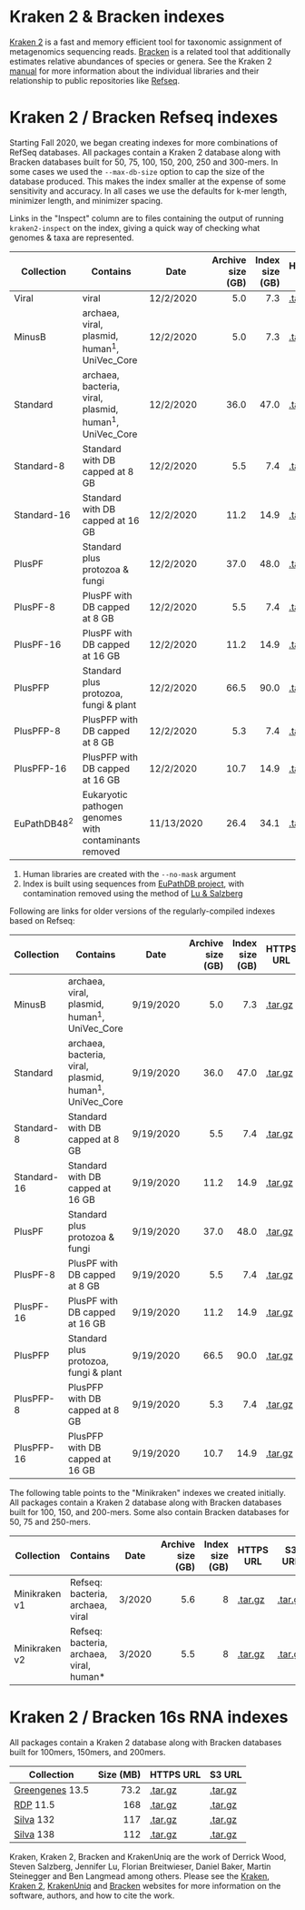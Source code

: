 # Kraken 2 & Bracken indexes 

[Kraken 2](https://github.com/DerrickWood/kraken2/wiki) is a fast and memory efficient tool for taxonomic assignment of metagenomics sequencing reads.  [Bracken](https://ccb.jhu.edu/software/bracken/) is a related tool that additionally estimates relative abundances of species or genera.
See the Kraken 2 [manual](https://github.com/DerrickWood/kraken2/wiki) for more information about the individual libraries and their relationship to public repositories like [Refseq](https://www.ncbi.nlm.nih.gov/refseq/).

# Kraken 2 / Bracken Refseq indexes

Starting Fall 2020, we began creating indexes for more combinations of RefSeq databases. 
All packages contain a Kraken 2 database along with Bracken databases built for 50, 75, 100, 150, 200, 250 and 300-mers.
In some cases we used the `--max-db-size` option to cap the size of the database produced.
This makes the index smaller at the expense of some sensitivity and accuracy.
In all cases we use the defaults for k-mer length, minimizer length, and minimizer spacing.

Links in the "Inspect" column are to files containing the output of running `kraken2-inspect` on the index, giving a quick way of checking what genomes & taxa are represented.

<div class="datatable-begin"></div>

Collection    |     Contains                                                       | Date       | Archive size (GB) | Index size (GB) |                          HTTPS URL | S3 URL                                 | Inspect
------------- | ------------------------------------------------------------------ | ---------- | -----------------:| ---------------:| ---------------------------------- | -------------------------------------- | -------
Viral         | viral                                                              | 12/2/2020  |               5.0 |             7.3 | [.tar.gz][k2_viral_20201202]       | [.tar.gz][k2_viral_20201202_s3]        | [.txt][k2_viral_20201202_inspect]
MinusB        | archaea, viral, plasmid, human<sup>1</sup>, UniVec_Core            | 12/2/2020  |               5.0 |             7.3 | [.tar.gz][k2_minusb_20201202]      | [.tar.gz][k2_minusb_20201202_s3]       | [.txt][k2_minusb_20201202_inspect]
Standard      | archaea, bacteria, viral, plasmid, human<sup>1</sup>, UniVec_Core  | 12/2/2020  |              36.0 |            47.0 | [.tar.gz][k2_standard_20201202]    | [.tar.gz][k2_standard_20201202_s3]     | [.txt][k2_standard_20201202_inspect]
Standard-8    | Standard with DB capped at 8 GB                                    | 12/2/2020  |               5.5 |             7.4 | [.tar.gz][k2_standard_8_20201202]  | [.tar.gz][k2_standard_8_20201202_s3]   | [.txt][k2_standard_8_20201202_inspect]
Standard-16   | Standard with DB capped at 16 GB                                   | 12/2/2020  |              11.2 |            14.9 | [.tar.gz][k2_standard_16_20201202] | [.tar.gz][k2_standard_16_20201202_s3]  | [.txt][k2_standard_16_20201202_inspect]
PlusPF        | Standard plus protozoa & fungi                                     | 12/2/2020  |              37.0 |            48.0 | [.tar.gz][k2_pluspf_20201202]      | [.tar.gz][k2_pluspf_20201202_s3]       | [.txt][k2_pluspf_20201202_inspect]
PlusPF-8      | PlusPF with DB capped at 8 GB                                      | 12/2/2020  |               5.5 |             7.4 | [.tar.gz][k2_pluspf_8_20201202]    | [.tar.gz][k2_pluspf_8_20201202_s3]     | [.txt][k2_pluspf_8_20201202_inspect]
PlusPF-16     | PlusPF with DB capped at 16 GB                                     | 12/2/2020  |              11.2 |            14.9 | [.tar.gz][k2_pluspf_16_20201202]   | [.tar.gz][k2_pluspf_16_20201202_s3]    | [.txt][k2_pluspf_16_20201202_inspect]
PlusPFP       | Standard plus protozoa, fungi & plant                              | 12/2/2020  |              66.5 |            90.0 | [.tar.gz][k2_pluspfp_20201202]     | [.tar.gz][k2_pluspfp_20201202_s3]      | [.txt][k2_pluspfp_20201202_inspect]
PlusPFP-8     | PlusPFP with DB capped at 8 GB                                     | 12/2/2020  |               5.3 |             7.4 | [.tar.gz][k2_pluspfp_8_20201202]   | [.tar.gz][k2_pluspfp_8_20201202_s3]    | [.txt][k2_pluspfp_8_20201202_inspect]
PlusPFP-16    | PlusPFP with DB capped at 16 GB                                    | 12/2/2020  |              10.7 |            14.9 | [.tar.gz][k2_pluspfp_16_20201202]  | [.tar.gz][k2_pluspfp_16_20201202_s3]   | [.txt][k2_pluspfp_16_20201202_inspect]
EuPathDB48<sup>2</sup> | Eukaryotic pathogen genomes with contaminants removed     | 11/13/2020 |              26.4 |            34.1 | [.tar.gz][k2_eupathdb_20201113]    | [.tar.gz][k2_eupathdb_20201113_s3]     | [.txt][k2_eupathdb_20201113_inspect]

<div class="datatable-end"></div>

[k2_viral_20201202]: https://genome-idx.s3.amazonaws.com/kraken/k2_viral_20201202.tar.gz
[k2_minusb_20201202]: https://genome-idx.s3.amazonaws.com/kraken/k2_minusb_20201202.tar.gz
[k2_standard_20201202]: https://genome-idx.s3.amazonaws.com/kraken/k2_standard_20201202.tar.gz
[k2_standard_8_20201202]: https://genome-idx.s3.amazonaws.com/kraken/k2_standard_8gb_20201202.tar.gz
[k2_standard_16_20201202]: https://genome-idx.s3.amazonaws.com/kraken/k2_standard_16gb_20201202.tar.gz
[k2_pluspf_20201202]: https://genome-idx.s3.amazonaws.com/kraken/k2_pluspf_20201202.tar.gz
[k2_pluspf_8_20201202]: https://genome-idx.s3.amazonaws.com/kraken/k2_pluspf_8gb_20201202.tar.gz
[k2_pluspf_16_20201202]: https://genome-idx.s3.amazonaws.com/kraken/k2_pluspf_16gb_20201202.tar.gz
[k2_pluspfp_20201202]: https://genome-idx.s3.amazonaws.com/kraken/k2_pluspfp_20201202.tar.gz
[k2_pluspfp_8_20201202]: https://genome-idx.s3.amazonaws.com/kraken/k2_pluspfp_8gb_20201202.tar.gz
[k2_pluspfp_16_20201202]: https://genome-idx.s3.amazonaws.com/kraken/k2_pluspfp_16gb_20201202.tar.gz
[k2_eupathdb_20201113]: https://genome-idx.s3.amazonaws.com/kraken/k2_eupathdb48_20201113.tar.gz

[k2_viral_20201202_s3]: s3://genome-idx/kraken/k2_viral_20201202.tar.gz
[k2_minusb_20201202_s3]: s3://genome-idx/kraken/k2_minusb_20201202.tar.gz
[k2_standard_20201202_s3]: s3://genome-idx/kraken/k2_standard_20201202.tar.gz
[k2_standard_8_20201202_s3]: s3://genome-idx/kraken/k2_standard_8gb_20201202.tar.gz
[k2_standard_16_20201202_s3]: s3://genome-idx/kraken/k2_standard_16gb_20201202.tar.gz
[k2_pluspf_20201202_s3]: s3://genome-idx/kraken/k2_pluspf_20201202.tar.gz
[k2_pluspf_8_20201202_s3]: s3://genome-idx/kraken/k2_pluspf_8gb_20201202.tar.gz
[k2_pluspf_16_20201202_s3]: s3://genome-idx/kraken/k2_pluspf_16gb_20201202.tar.gz
[k2_pluspfp_20201202_s3]: s3://genome-idx/kraken/k2_pluspfp_20201202.tar.gz
[k2_pluspfp_8_20201202_s3]: s3://genome-idx/kraken/k2_pluspfp_8gb_20201202.tar.gz
[k2_pluspfp_16_20201202_s3]: s3://genome-idx/kraken/k2_pluspfp_16gb_20201202.tar.gz
[k2_eupathdb_20201113_s3]: s3://genome-idx/kraken/k2_eupathdb48_20201113.tar.gz

[k2_viral_20201202_inspect]: https://genome-idx.s3.amazonaws.com/kraken/viral_20201202/inspect.txt
[k2_minusb_20201202_inspect]: https://genome-idx.s3.amazonaws.com/kraken/minusb_20201202/inspect.txt
[k2_standard_20201202_inspect]: https://genome-idx.s3.amazonaws.com/kraken/standard_20201202/inspect.txt
[k2_standard_8_20201202_inspect]: https://genome-idx.s3.amazonaws.com/kraken/standard_8gb_20201202/inspect.txt
[k2_standard_16_20201202_inspect]: https://genome-idx.s3.amazonaws.com/kraken/standard_16gb_20201202/inspect.txt
[k2_pluspf_20201202_inspect]: https://genome-idx.s3.amazonaws.com/kraken/pluspf_20201202/inspect.txt
[k2_pluspf_8_20201202_inspect]: https://genome-idx.s3.amazonaws.com/kraken/pluspf_8gb_20201202/inspect.txt
[k2_pluspf_16_20201202_inspect]: https://genome-idx.s3.amazonaws.com/kraken/pluspf_16gb_20201202/inspect.txt
[k2_pluspfp_20201202_inspect]: https://genome-idx.s3.amazonaws.com/kraken/pluspfp_20201202/inspect.txt
[k2_pluspfp_8_20201202_inspect]: https://genome-idx.s3.amazonaws.com/kraken/pluspfp_8gb_20201202/inspect.txt
[k2_pluspfp_16_20201202_inspect]: https://genome-idx.s3.amazonaws.com/kraken/pluspfp_16gb_20201202/inspect.txt
[k2_eupathdb_20201113_inspect]: https://genome-idx.s3.amazonaws.com/kraken/k2_eupathdb48_20201113/EuPathDB48_Contents.txt

1. Human libraries are created with the `--no-mask` argument
2. Index is built using sequences from [EuPathDB project](https://veupathdb.org/veupathdb/app), with contamination removed using the method of [Lu & Salzberg](https://doi.org/10.1371/journal.pcbi.1006277)

Following are links for older versions of the regularly-compiled indexes based on Refseq:

Collection    |     Contains                                            | Date       | Archive size (GB) | Index size (GB) |                          HTTPS URL | S3 URL                                 | Inspect
------------- | ------------------------------------------------------- | ---------- | -----------------:| ---------------:| ---------------------------------- | -------------------------------------- | -------
MinusB        | archaea, viral, plasmid, human<sup>1</sup>, UniVec_Core            | 9/19/2020  |               5.0 |             7.3 | [.tar.gz][k2_minusb_20200919]      | [.tar.gz][k2_minusb_20200919_s3]       | [.txt][k2_minusb_20200919_inspect]
Standard      | archaea, bacteria, viral, plasmid, human<sup>1</sup>, UniVec_Core  | 9/19/2020  |              36.0 |            47.0 | [.tar.gz][k2_standard_20200919]    | [.tar.gz][k2_standard_20200919_s3]     | [.txt][k2_standard_20200919_inspect]
Standard-8    | Standard with DB capped at 8 GB                         | 9/19/2020  |               5.5 |             7.4 | [.tar.gz][k2_standard_8_20200919]  | [.tar.gz][k2_standard_8_20200919_s3]   | [.txt][k2_standard_8_20200919_inspect]
Standard-16   | Standard with DB capped at 16 GB                        | 9/19/2020  |              11.2 |            14.9 | [.tar.gz][k2_standard_16_20200919] | [.tar.gz][k2_standard_16_20200919_s3]  | [.txt][k2_standard_16_20200919_inspect]
PlusPF        | Standard plus protozoa & fungi                          | 9/19/2020  |              37.0 |            48.0 | [.tar.gz][k2_pluspf_20200919]      | [.tar.gz][k2_pluspf_20200919_s3]       | [.txt][k2_pluspf_20200919_inspect]
PlusPF-8      | PlusPF with DB capped at 8 GB                           | 9/19/2020  |               5.5 |             7.4 | [.tar.gz][k2_pluspf_8_20200919]    | [.tar.gz][k2_pluspf_8_20200919_s3]     | [.txt][k2_pluspf_8_20200919_inspect]
PlusPF-16     | PlusPF with DB capped at 16 GB                          | 9/19/2020  |              11.2 |            14.9 | [.tar.gz][k2_pluspf_16_20200919]   | [.tar.gz][k2_pluspf_16_20200919_s3]    | [.txt][k2_pluspf_16_20200919_inspect]
PlusPFP       | Standard plus protozoa, fungi & plant                   | 9/19/2020  |              66.5 |            90.0 | [.tar.gz][k2_pluspfp_20200919]     | [.tar.gz][k2_pluspfp_20200919_s3]      | [.txt][k2_pluspfp_20200919_inspect]
PlusPFP-8     | PlusPFP with DB capped at 8 GB                          | 9/19/2020  |               5.3 |             7.4 | [.tar.gz][k2_pluspfp_8_20200919]   | [.tar.gz][k2_pluspfp_8_20200919_s3]    | [.txt][k2_pluspfp_8_20200919_inspect]
PlusPFP-16    | PlusPFP with DB capped at 16 GB                         | 9/19/2020  |              10.7 |            14.9 | [.tar.gz][k2_pluspfp_16_20200919]  | [.tar.gz][k2_pluspfp_16_20200919_s3]   | [.txt][k2_pluspfp_16_20200919_inspect]

[k2_minusb_20200919]: https://genome-idx.s3.amazonaws.com/kraken/k2_minusb_20200919.tar.gz
[k2_standard_20200919]: https://genome-idx.s3.amazonaws.com/kraken/k2_standard_20200919.tar.gz
[k2_standard_8_20200919]: https://genome-idx.s3.amazonaws.com/kraken/k2_standard_8gb_20200919.tar.gz
[k2_standard_16_20200919]: https://genome-idx.s3.amazonaws.com/kraken/k2_standard_16gb_20200919.tar.gz
[k2_pluspf_20200919]: https://genome-idx.s3.amazonaws.com/kraken/k2_pluspf_20200919.tar.gz
[k2_pluspf_8_20200919]: https://genome-idx.s3.amazonaws.com/kraken/k2_pluspf_8gb_20200919.tar.gz
[k2_pluspf_16_20200919]: https://genome-idx.s3.amazonaws.com/kraken/k2_pluspf_16gb_20200919.tar.gz
[k2_pluspfp_20200919]: https://genome-idx.s3.amazonaws.com/kraken/k2_pluspfp_20200919.tar.gz
[k2_pluspfp_8_20200919]: https://genome-idx.s3.amazonaws.com/kraken/k2_pluspfp_8gb_20200919.tar.gz
[k2_pluspfp_16_20200919]: https://genome-idx.s3.amazonaws.com/kraken/k2_pluspfp_16gb_20200919.tar.gz

[k2_minusb_20200919_s3]: s3://genome-idx/kraken/k2_minusb_20200919.tar.gz
[k2_standard_20200919_s3]: s3://genome-idx/kraken/k2_standard_20200919.tar.gz
[k2_standard_8_20200919_s3]: s3://genome-idx/kraken/k2_standard_8gb_20200919.tar.gz
[k2_standard_16_20200919_s3]: s3://genome-idx/kraken/k2_standard_16gb_20200919.tar.gz
[k2_pluspf_20200919_s3]: s3://genome-idx/kraken/k2_pluspf_20200919.tar.gz
[k2_pluspf_8_20200919_s3]: s3://genome-idx/kraken/k2_pluspf_8gb_20200919.tar.gz
[k2_pluspf_16_20200919_s3]: s3://genome-idx/kraken/k2_pluspf_16gb_20200919.tar.gz
[k2_pluspfp_20200919_s3]: s3://genome-idx/kraken/k2_pluspfp_20200919.tar.gz
[k2_pluspfp_8_20200919_s3]: s3://genome-idx/kraken/k2_pluspfp_8gb_20200919.tar.gz
[k2_pluspfp_16_20200919_s3]: s3://genome-idx/kraken/k2_pluspfp_16gb_20200919.tar.gz

[k2_minusb_20200919_inspect]: https://genome-idx.s3.amazonaws.com/kraken/minusb_20200919/inspect.txt
[k2_standard_20200919_inspect]: https://genome-idx.s3.amazonaws.com/kraken/standard_20200919/inspect.txt
[k2_standard_8_20200919_inspect]: https://genome-idx.s3.amazonaws.com/kraken/standard_8gb_20200919/inspect.txt
[k2_standard_16_20200919_inspect]: https://genome-idx.s3.amazonaws.com/kraken/standard_16gb_20200919/inspect.txt
[k2_pluspf_20200919_inspect]: https://genome-idx.s3.amazonaws.com/kraken/pluspf_20200919/inspect.txt
[k2_pluspf_8_20200919_inspect]: https://genome-idx.s3.amazonaws.com/kraken/pluspf_8gb_20200919/inspect.txt
[k2_pluspf_16_20200919_inspect]: https://genome-idx.s3.amazonaws.com/kraken/pluspf_16gb_20200919/inspect.txt
[k2_pluspfp_20200919_inspect]: https://genome-idx.s3.amazonaws.com/kraken/pluspfp_20200919/inspect.txt
[k2_pluspfp_8_20200919_inspect]: https://genome-idx.s3.amazonaws.com/kraken/pluspfp_8gb_20200919/inspect.txt
[k2_pluspfp_16_20200919_inspect]: https://genome-idx.s3.amazonaws.com/kraken/pluspfp_16gb_20200919/inspect.txt


The following table points to the "Minikraken" indexes we created initially.  All packages contain a Kraken 2 database along with Bracken databases built for 100, 150, and 200-mers.  Some also contain Bracken databases for 50, 75 and 250-mers.

<div class="datatable-begin"></div>


Collection    |     Contains                                                   | Date     | Archive size (GB) | Index size (GB) |                 HTTPS URL | S3 URL
------------- | -------------------------------------------------------------- | -------- | -----------------:| ---------------:| ------------------------- | ----------------------------
Minikraken v1 | Refseq: bacteria, archaea, viral                               | 3/2020   |               5.6 |               8 | [.tar.gz][k2_mini_v1]     | [.tar.gz][k2_mini_v1_s3]
Minikraken v2 | Refseq: bacteria, archaea, viral, human*                       | 3/2020   |               5.5 |               8 | [.tar.gz][k2_mini_v2]     | [.tar.gz][k2_mini_v2_s3]

<div class="datatable-end"></div>

[k2_mini_v1]: https://genome-idx.s3.amazonaws.com/kraken/minikraken2_v1_8GB_201904.tgz
[k2_mini_v1_s3]: s3://genome-idx/kraken/minikraken2_v1_8GB_201904.tgz
[k2_mini_v2]: https://genome-idx.s3.amazonaws.com/kraken/minikraken2_v2_8GB_201904.tgz
[k2_mini_v2_s3]: s3://genome-idx/kraken/minikraken2_v2_8GB_201904.tgz

# Kraken 2 / Bracken 16s RNA indexes

All packages contain a Kraken 2 database along with Bracken databases built for 100mers, 150mers, and 200mers.

<div class="datatable-begin"></div>

Collection              |  Size (MB) | HTTPS URL                        | S3 URL
----------------------- | ----------:| -------------------------------- | -------
[Greengenes] 13.5       |  73.2      | [.tar.gz][k2_16s_greengenes_135] | [.tar.gz][k2_16s_greengenes_135_s3]
[RDP] 11.5              |  168       | [.tar.gz][k2_16s_rdp_115]        | [.tar.gz][k2_16s_rdp_115_s3]
[Silva] 132             |  117       | [.tar.gz][k2_16s_silva_132]      | [.tar.gz][k2_16s_silva_132_s3]
[Silva] 138             |  112       | [.tar.gz][k2_16s_silva_138]      | [.tar.gz][k2_16s_silva_138_s3]

<div class="datatable-end"></div>

[Greengenes]: https://greengenes.secondgenome.com
[RDP]: https://rdp.cme.msu.edu
[Silva]: https://www.arb-silva.de

[k2_16s_greengenes_135]: https://genome-idx.s3.amazonaws.com/kraken/16S_Greengenes13.5_20200326.tgz
[k2_16s_greengenes_135_s3]: s3://genome-idx/kraken/16S_Greengenes13.5_20200326.tgz
[k2_16s_rdp_115]: https://genome-idx.s3.amazonaws.com/kraken/16S_RDP11.5_20200326.tgz
[k2_16s_rdp_115_s3]: s3://genome-idx/kraken/16S_RDP11.5_20200326.tgz
[k2_16s_silva_132]: https://genome-idx.s3.amazonaws.com/kraken/16S_Silva132_20200326.tgz
[k2_16s_silva_132_s3]: s3://genome-idx/kraken/16S_Silva132_20200326.tgz
[k2_16s_silva_138]: https://genome-idx.s3.amazonaws.com/kraken/16S_Silva138_20200326.tgz
[k2_16s_silva_138_s3]: s3://genome-idx/kraken/16S_Silva138_20200326.tgz

Kraken, Kraken 2, Bracken and KrakenUniq are the work of
Derrick Wood,
Steven Salzberg,
Jennifer Lu,
Florian Breitwieser,
Daniel Baker,
Martin Steinegger
and Ben Langmead among others.
Please see the [Kraken],
[Kraken 2],
[KrakenUniq]
and
[Bracken] websites for more information on the software, authors, and how to cite the work.

[Kraken]: https://ccb.jhu.edu/software/kraken/
[Kraken 2]: https://ccb.jhu.edu/software/kraken2/
[KrakenUniq]: https://github.com/fbreitwieser/KrakenUniq
[Bracken]: https://ccb.jhu.edu/software/bracken/
